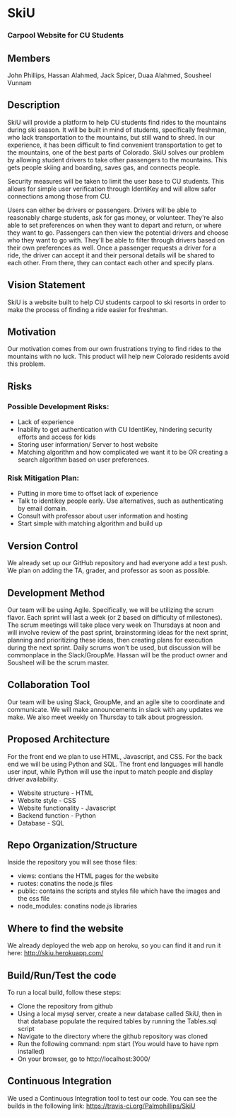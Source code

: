 # SkiU
### Carpool Website for CU Students

## Members
John Phillips, Hassan Alahmed, Jack Spicer, Duaa Alahmed, Sousheel Vunnam


## Description
  SkiU will provide a platform to help CU students find rides to the mountains during ski season. It will be built in mind of students, specifically freshman, who lack transportation to the mountains, but still wand to shred. In our experience, it has been difficult to find convenient transportation to get to the mountains, one of the best parts of Colorado. SkiU solves our problem by allowing student drivers to take other passengers to the mountains. This gets people skiing and boarding, saves gas, and connects people.


  Security measures will be taken to limit the user base to CU students. This allows for simple user verification through IdentiKey and will allow safer connections among those from CU.


  Users can either be drivers or passengers. Drivers will be able to reasonably charge students, ask for gas money, or volunteer. They're also able to set preferences on when they want to depart and return, or where they want to go. Passengers can then view the potential drivers and choose who they want to go with. They'll be able to filter through drivers based on their own preferences as well. Once a passenger requests a driver for a ride, the driver can accept it and their personal details will be shared to each other. From there, they can contact each other and specify plans.


## Vision Statement
SkiU is a website built to help CU students carpool to ski resorts in order to make the process of finding a ride easier for freshman.


## Motivation
Our motivation comes from our own frustrations trying to find rides to the mountains with no luck. This product will help new Colorado residents avoid this problem.


## Risks
### Possible Development Risks:
- Lack of experience
- Inability to get authentication with CU IdentiKey, hindering security efforts and access for kids
- Storing user information/ Server to host website
- Matching algorithm and how complicated we want it to be OR creating a search algorithm based on user preferences.

### Risk Mitigation Plan:
- Putting in more time to offset lack of experience
- Talk to identikey people early. Use alternatives, such as authenticating by email domain.
- Consult with professor about user information and hosting
- Start simple with matching algorithm and build up


## Version Control
We already set up our GitHub repository and had everyone add a test push. We plan on adding the TA, grader, and professor as soon as possible.


## Development Method
Our team will be using Agile. Specifically, we will be utilizing the scrum flavor. Each sprint will last a week (or 2 based on difficulty of milestones). The scrum meetings will take place very week on Thursdays at noon and will involve review of the past sprint, brainstorming ideas for the next sprint, planning and prioritizing these ideas, then creating plans for execution during the next sprint. Daily scrums won't be used, but discussion will be commonplace in the Slack/GroupMe. Hassan will be the product owner and Sousheel will be the scrum master.


## Collaboration Tool
Our team will be using Slack, GroupMe, and an agile site to coordinate and communicate. We will make announcements in slack with any updates we make. We also meet weekly on Thursday to talk about progression.


## Proposed Architecture
For the front end we plan to use HTML, Javascript, and CSS. For the back end we will be using Python and SQL.
The front end languages will handle user input, while Python will use the input to match people and display driver availability.
- Website structure - HTML
- Website style - CSS
- Website functionality - Javascript
- Backend function - Python
- Database - SQL

## Repo Organization/Structure
Inside the repository you will see those files:
- views: contians the HTML pages for the website
- ruotes: conatins the node.js files
- public: contains the scripts and styles file which have the images and the css file
- node_modules: conatins node.js libraries

## Where to find the website
We already deployed the web app on heroku, so you can find it and run it here: http://skiu.herokuapp.com/

## Build/Run/Test the code
To run a local build, follow these steps:
- Clone the repository from github
- Using a local mysql server, create a new database called SkiU, then in that database populate the required tables by running the Tables.sql script
- Navigate to the directory where the github repository was cloned
- Run the following command: npm start (You would have to have npm installed)
- On your browser, go to http://localhost:3000/

## Continuous Integration
We used a Continuous Integration tool to test our code. You can see the builds in the following link:
https://travis-ci.org/Palmphillips/SkiU



